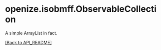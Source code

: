 # openize.isobmff.ObservableCollection

A simple ArrayList<T> in fact.


[[Back to API_README]](API_README.md)